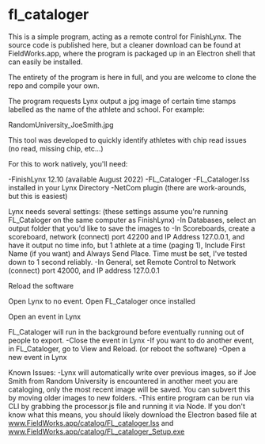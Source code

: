 # fl_cataloger

This is a simple program, acting as a remote control for FinishLynx. The source code is published here, but a cleaner download can be found at FieldWorks.app, where the program is packaged up in an Electron shell that can easily be installed.

The entirety of the program is here in full, and you are welcome to clone the repo and compile your own.

The program requests Lynx output a jpg image of certain time stamps labelled as the name of the athlete and school. For example:

RandomUniversity_JoeSmith.jpg

This tool was developed to quickly identify athletes with chip read issues (no read, missing chip, etc...)

For this to work natively, you'll need:

-FinishLynx 12.10 (available August 2022)
-FL_Cataloger
-FL_Cataloger.lss installed in your Lynx Directory
-NetCom plugin (there are work-arounds, but this is easiest)

Lynx needs several settings:
(these settings assume you're running FL_Cataloger on the same computer as FinishLynx)
-In Databases, select an output folder that you'd like to save the images to
-In Scoreboards, create a scoreboard, network (connect) port 42200 and IP Address 127.0.0.1, and have it output no time info, but 1 athlete at a time (paging 1), Include First Name (if you want) and Always Send Place.
Time must be set, I've tested down to 1 second reliably.
-In General, set Remote Control to Network (connect) port 42000, and IP address 127.0.0.1

Reload the software

Open Lynx to no event.
Open FL_Cataloger once installed

Open an event in Lynx

FL_Cataloger will run in the background before eventually running out of people to export.
-Close the event in Lynx
-If you want to do another event, in FL_Cataloger, go to View and Reload. (or reboot the software)
-Open a new event in Lynx

Known Issues:
-Lynx will automatically write over previous images, so if Joe Smith from Random University is encountered in another meet you are cataloging, only the most recent image will be saved. You can subvert this by moving older images to new folders.
-This entire program can be run via CLI by grabbing the processor.js file and running it via Node. If you don't know what this means, you should likely download the Electron based file at www.FieldWorks.app/catalog/FL_cataloger.lss and www.FieldWorks.app/catalog/FL_cataloger_Setup.exe
